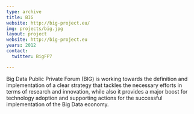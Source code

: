 ```yaml
---
type: archive
title: BIG
website: http://big-project.eu/
img: projects/big.jpg
layout: project
website: http://big-project.eu
years: 2012
contact:
  twitter: BigFP7

---
```

Big Data Public Private Forum (BIG) is working towards the definition and implementation of a clear strategy that tackles the necessary efforts in terms of research and innovation, while also it provides a major boost for technology adoption and supporting actions for the successful implementation of the Big Data economy.

